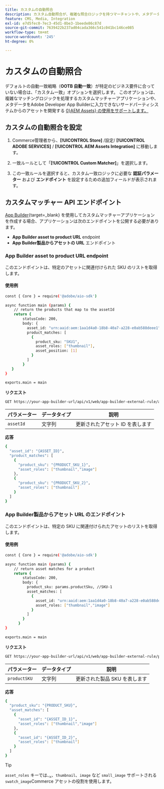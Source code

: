 ```yaml
---
title: カスタムの自動照合
description: カスタム自動照合が、複雑な照合ロジックを持つマーチャントや、メタデータをAEM Assetsに入力できないサードパーティシステムに依存するマーチャントにとって特に役立つ仕組みを説明します。
feature: CMS, Media, Integration
exl-id: e7d5fec0-7ec3-45d1-8be3-1beede86c87d
source-git-commit: 7639422b237ad04cada366c541c041bc146ce085
workflow-type: tm+mt
source-wordcount: '245'
ht-degree: 0%

---
```


# カスタムの自動照合

デフォルトの自動一致戦略（**OOTB 自動一致**）が特定のビジネス要件に合っていない場合は、「カスタム一致」オプションを選択します。 このオプションは、複雑なマッチングロジックを処理するカスタムマッチャーアプリケーションや、メタデータをAdobe Developer App Builderに入力できないサードパーティシステムからのアセットを開発する [0&rbrace;AEM Assets&rbrace; の使用をサポートします。](https://experienceleague.adobe.com/en/docs/commerce-learn/tutorials/adobe-developer-app-builder/introduction-to-app-builder)

## カスタムの自動照合を設定

1. Commerce管理者から、**[!UICONTROL Store]** /設定/ **[!UICONTROL ADOBE SERVICES]** / **[!UICONTROL AEM Assets Integration]** に移動します。

1. 一致ルールとして「**[!UICONTROL Custom Matcher]**」を選択します。

1. この一致ルールを選択すると、カスタム一致ロジックに必要な **認証パラメーター** および **エンドポイント** を設定するための追加フィールドが表示されます。

## カスタムマッチャー API エンドポイント

[App Builder](https://experienceleague.adobe.com/en/docs/commerce-learn/tutorials/adobe-developer-app-builder/introduction-to-app-builder){target=_blank} を使用してカスタムマッチャーアプリケーションを作成する場合、アプリケーションは次のエンドポイントを公開する必要があります。

* **App Builder asset to product URL** endpoint
* **App Builder製品からアセットの URL** エンドポイント

### App Builder asset to product URL endpoint

このエンドポイントは、特定のアセットに関連付けられた SKU のリストを取得します。

#### 使用例

```bash
const { Core } = require('@adobe/aio-sdk')
 
async function main (params) {
    // return the products that map to the assetId
    return {
        statusCode: 200,
        body: {
          asset_id: "urn:aaid:aem:1aa1d4a0-18b8-40a7-a228-e0ab588deee1",
          product_matches: [
            {
              product_sku: "SKU1",
              asset_roles: ["thumbnail"],
              asset_position: [1]
            }
          ]
        }
   }
}
 
exports.main = main
```

**リクエスト**

```bash
GET https://your-app-builder-url/api/v1/web/app-builder-external-rule/asset-to-product
```

| パラメーター | データタイプ | 説明 |
| --- | --- | --- |
| `assetId` | 文字列 | 更新されたアセット ID を表します |

**応答**

```bash
{
  "asset_id": "{ASSET_ID}",
  "product_matches": [
    {
      "product_sku": "{PRODUCT_SKU_1}",
      "asset_roles": ["thumbnail","image"]
    },
    {
      "product_sku": "{PRODUCT_SKU_2}",
      "asset_roles": ["thumbnail"]
    }
  ]
}
```

### App Builder製品からアセット URL のエンドポイント

このエンドポイントは、特定の SKU に関連付けられたアセットのリストを取得します。

#### 使用例

```bash
const { Core } = require('@adobe/aio-sdk')
 
async function main (params) {
    // return asset matches for a product
    return {
        statusCode: 200,
        body: {
          product_sku: params.productSku, //SKU-1
          asset_matches: [
            {
              asset_id: "urn:aaid:aem:1aa1d4a0-18b8-40a7-a228-e0ab588deee1",
              asset_roles: ["thumbnail","image"]
            }
          ]
        }
      }
}
 
exports.main = main
```

**リクエスト**

```bash
GET https://your-app-builder-url/api/v1/web/app-builder-external-rule/product-to-asset
```

| パラメーター | データタイプ | 説明 |
| --- | --- | --- |
| `productSKU` | 文字列 | 更新された製品 SKU を表します |

**応答**

```bash
{
  "product_sku": "{PRODUCT_SKU}",
  "asset_matches": [
    {
      "asset_id": "{ASSET_ID_1}",
      "asset_roles": ["thumbnail","image"]
    },
    {
      "asset_id": "{ASSET_ID_2}",
      "asset_roles": ["thumbnail"]
    }
  ]
}
```

>[!TIP]
>
> `asset_roles` キーでは、[、](https://experienceleague.adobe.com/en/docs/commerce-admin/catalog/products/digital-assets/product-image#image-roles)、`thumbnail`、`image` など `small_image` サポートされる `swatch_image`Commerce アセットの役割を使用します。

